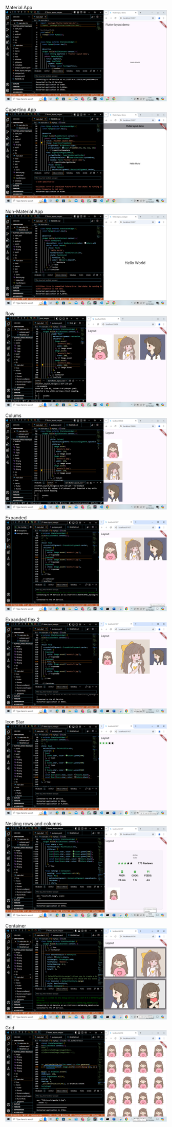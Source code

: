 Material App
![Material App](image/01.png)

Cupertino App
![Cupertino App](image/02.png)

Non-Material App
![Non-Material App](image/03.png)

Row
![Row](image/04.png)

Colums
![Column](image/05.png)

Expanded
![Expanded](image/06.png)

Expanded flex 2
![Expanded flex 2](image/07.png)

Icon Star
![Icon Star](image/08.png)

Nesting rows and columns
![Nesting rows and columns](image/09.png)

Container
![Container](image/10.png)

Grid
![Grid](image/11.png)
